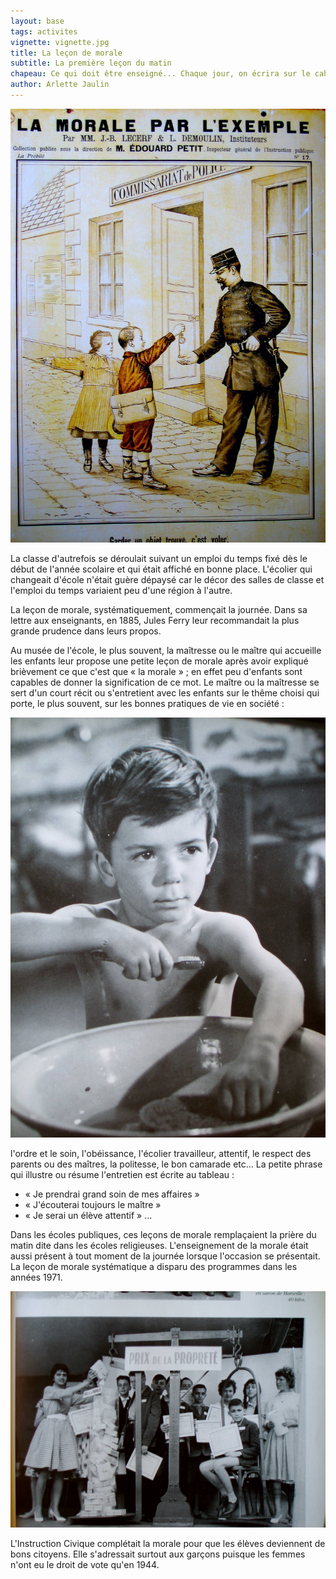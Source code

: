 ```yaml
---
layout: base
tags: activites
vignette: vignette.jpg
title: La leçon de morale
subtitle: La première leçon du matin
chapeau: Ce qui doit être enseigné... Chaque jour, on écrira sur le cahier, la phrase qui devra aider l'enfant à devenir un bon citoyen.
author: Arlette Jaulin
---
```


![](SV202632-2.jpg)

La classe d'autrefois se déroulait suivant un emploi du temps fixé dès le début
de l'année scolaire et qui était affiché en bonne place. L'écolier qui changeait
d'école n'était guère dépaysé car le décor des salles de classe et l'emploi du
temps variaient peu d'une région à l'autre.

La leçon de morale, systématiquement, commençait la journée. Dans sa lettre aux
enseignants, en 1885, Jules Ferry leur recommandait la plus grande prudence dans
leurs propos.

Au musée de l'école, le plus souvent, la maîtresse ou le maître qui accueille
les enfants leur propose une petite leçon de morale après avoir expliqué
brièvement ce que c'est que « la morale » ; en effet peu d'enfants sont capables
de donner la signification de ce mot. Le maître ou la maîtresse se sert d'un
court récit ou s'entretient avec les enfants sur le thême choisi qui porte, le
plus souvent, sur les bonnes pratiques de vie en société :

![](SV202630-2.jpg)

l'ordre et le soin, l'obéissance, l'écolier travailleur, attentif, le respect
des parents ou des maîtres, la politesse, le bon camarade etc... La petite
phrase qui illustre ou résume l'entretien est écrite au tableau :
- « Je prendrai grand soin de mes affaires »
- « J'écouterai toujours le maître »
- « Je serai un élève attentif » ...

Dans les écoles publiques, ces leçons de morale remplaçaient la prière du matin
dite dans les écoles religieuses. L'enseignement de la morale était aussi
présent à tout moment de la journée lorsque l'occasion se présentait. La leçon
de morale systématique a disparu des programmes dans les années 1971.

![](SV202629-3.jpg)

L'Instruction Civique complétait la morale pour que les élèves deviennent de
bons citoyens. Elle s'adressait surtout aux garçons puisque les femmes n'ont eu
le droit de vote qu'en 1944.
